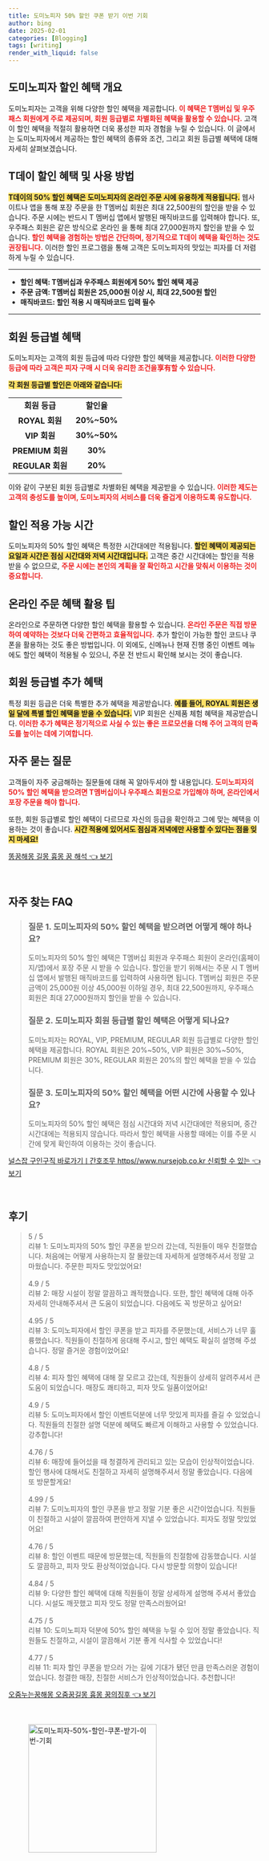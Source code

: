 ```yaml
---
title: 도미노피자 50% 할인 쿠폰 받기 이번 기회
author: bing
date: 2025-02-01
categories: [Blogging]
tags: [writing]
render_with_liquid: false
---
```



<h2 id='도미노피자 할인 혜택 개요'>도미노피자 할인 혜택 개요</h2>

<p>도미노피자는 고객을 위해 다양한 할인 혜택을 제공합니다. <b><span style="color: #ee2323;">이 혜택은 T멤버십 및 우주패스 회원에게 주로 제공되며, 회원 등급별로 차별화된 혜택을 활용할 수 있습니다.</span></b> 고객이 할인 혜택을 적절히 활용하면 더욱 풍성한 피자 경험을 누릴 수 있습니다. 이 글에서는 도미노피자에서 제공하는 할인 혜택의 종류와 조건, 그리고 회원 등급별 혜택에 대해 자세히 살펴보겠습니다.</p>

<h2 id='T데이 할인 혜택 및 사용 방법'>T데이 할인 혜택 및 사용 방법</h2>

<p><b><span style="background-color: #ffe066;">T데이의 50% 할인 혜택은 도미노피자의 온라인 주문 시에 유용하게 적용됩니다.</span></b> 웹사이트나 앱을 통해 포장 주문을 한 T멤버십 회원은 최대 22,500원의 할인을 받을 수 있습니다. 주문 시에는 반드시 T 멤버십 앱에서 발행된 매직바코드를 입력해야 합니다. 또, 우주패스 회원은 같은 방식으로 온라인 을 통해 최대 27,000원까지 할인을 받을 수 있습니다. <b><span style="color: #ee2323;">할인 혜택을 경험하는 방법은 간단하며, 정기적으로 T데이 혜택을 확인하는 것도 권장됩니다.</span></b> 이러한 할인 프로그램을 통해 고객은 도미노피자의 맛있는 피자를 더 저렴하게 누릴 수 있습니다.</p>

<hr />

<ul>
    <li><b>할인 혜택: T멤버십과 우주패스 회원에게 50% 할인 혜택 제공</b></li>
    <li><b>주문 금액: T멤버십 회원은 25,000원 이상 시, 최대 22,500원 할인</b></li>
    <li><b>매직바코드: 할인 적용 시 매직바코드 입력 필수</b></li>
</ul>

<hr />

<h2 id='회원 등급별 혜택'>회원 등급별 혜택</h2>

<p>도미노피자는 고객의 회원 등급에 따라 다양한 할인 혜택을 제공합니다. <b><span style="color: #ee2323;">이러한 다양한 등급에 따라 고객은 피자 구매 시 더욱 유리한 조건을享有할 수 있습니다.</span></b></p>

<p><b><span style="background-color: #ffe066;">각 회원 등급별 할인은 아래와 같습니다:</span></b></p>

<table>
    <tr>
        <td style="text-align: center; height: 17px;"><b>회원 등급</b></td>
        <td style="text-align: center; height: 17px;"><b>할인율</b></td>
    </tr>
    <tr>
        <td style="text-align: center; height: 17px;"><b>ROYAL 회원</b></td>
        <td style="text-align: center; height: 17px;"><b>20%~50%</b></td>
    </tr>
    <tr>
        <td style="text-align: center; height: 17px;"><b>VIP 회원</b></td>
        <td style="text-align: center; height: 17px;"><b>30%~50%</b></td>
    </tr>
    <tr>
        <td style="text-align: center; height: 17px;"><b>PREMIUM 회원</b></td>
        <td style="text-align: center; height: 17px;"><b>30%</b></td>
    </tr>
    <tr>
        <td style="text-align: center; height: 17px;"><b>REGULAR 회원</b></td>
        <td style="text-align: center; height: 17px;"><b>20%</b></td>
    </tr>
</table>

<p>이와 같이 구분된 회원 등급별로 차별화된 혜택을 제공받을 수 있습니다. <b><span style="color: #ee2323;">이러한 제도는 고객의 충성도를 높이며, 도미노피자의 서비스를 더욱 즐겁게 이용하도록 유도합니다.</span></b></p>

<h2 id='할인 적용 가능 시간'>할인 적용 가능 시간</h2>

<p>도미노피자의 50% 할인 혜택은 특정한 시간대에만 적용됩니다. <b><span style="background-color: #ffe066;">할인 혜택이 제공되는 요일과 시간은 점심 시간대와 저녁 시간대입니다.</span></b> 고객은 중간 시간대에는 할인을 적용받을 수 없으므로, <b><span style="color: #ee2323;">주문 시에는 본인의 계획을 잘 확인하고 시간을 맞춰서 이용하는 것이 중요합니다.</span></b></p>

<h2 id='온라인 주문 혜택 활용 팁'>온라인 주문 혜택 활용 팁</h2>

<p>온라인으로 주문하면 다양한 할인 혜택을 활용할 수 있습니다. <b><span style="color: #ee2323;">온라인 주문은 직접 방문하여 예약하는 것보다 더욱 간편하고 효율적입니다.</span></b> 추가 할인이 가능한 할인 코드나 쿠폰을 활용하는 것도 좋은 방법입니다. 이 외에도, 신메뉴나 현재 진행 중인 이벤트 메뉴에도 할인 혜택이 적용될 수 있으니, 주문 전 반드시 확인해 보시는 것이 좋습니다.</p>

<h2 id='회원 등급별 추가 혜택'>회원 등급별 추가 혜택</h2>

<p>특정 회원 등급은 더욱 특별한 추가 혜택을 제공받습니다. <b><span style="background-color: #ffe066;">예를 들어, ROYAL 회원은 생일 달에 특별 할인 혜택을 받을 수 있습니다.</span></b> VIP 회원은 신제품 체험 혜택을 제공받습니다. <b><span style="color: #ee2323;">이러한 추가 혜택은 정기적으로 사실 수 있는 좋은 프로모션을 더해 주어 고객의 만족도를 높이는 데에 기여합니다.</span></b></p>

<h2 id='자주 묻는 질문'>자주 묻는 질문</h2>

<p>고객들이 자주 궁금해하는 질문들에 대해 꼭 알아두셔야 할 내용입니다. <b><span style="color: #ee2323;">도미노피자의 50% 할인 혜택을 받으려면 T멤버십이나 우주패스 회원으로 가입해야 하며, 온라인에서 포장 주문을 해야 합니다.</span></b></p>

<p>또한, 회원 등급별로 할인 혜택이 다르므로 자신의 등급을 확인하고 그에 맞는 혜택을 이용하는 것이 좋습니다. <b><span style="background-color: #ffe066;">시간 적용에 있어서도 점심과 저녁에만 사용할 수 있다는 점을 잊지 마세요!</span></b></p>


<p><a class="click-button" title="똥꿈해몽 길몽 흉몽 꿈 해석" href="https://aptwhite.github.io/posts/%EB%98%A5%EA%BF%88%ED%95%B4%EB%AA%BD-%EA%B8%B8%EB%AA%BD-%ED%9D%89%EB%AA%BD-%EA%BF%88-%ED%95%B4%EC%84%9D/" rel="dofollow">똥꿈해몽 길몽 흉몽 꿈 해석 👈 보기</a></p><br>
<h2 id='자주_찾는_FAQ'>자주 찾는 FAQ</h2>
<div itemscope="" itemtype="https://schema.org/FAQPage"> 
<blockquote> 
<div itemscope="" itemprop="mainEntity" itemtype="https://schema.org/Question"> 
<h3 itemprop="name">질문 1. 도미노피자의 50% 할인 혜택을 받으려면 어떻게 해야 하나요?</h3> 
<div itemscope="" itemprop="acceptedAnswer" itemtype="https://schema.org/Answer"> 
<span itemprop="text"> 
<p>도미노피자의 50% 할인 혜택은 T멤버십 회원과 우주패스 회원이 온라인(홈페이지/앱)에서 포장 주문 시 받을 수 있습니다. 할인을 받기 위해서는 주문 시 T 멤버십 앱에서 발행된 매직바코드를 입력하여 사용하면 됩니다. T멤버십 회원은 주문 금액이 25,000원 이상 45,000원 이하일 경우, 최대 22,500원까지, 우주패스 회원은 최대 27,000원까지 할인을 받을 수 있습니다.</p> 
</span> 
</div> 
</div> 
<div itemscope="" itemprop="mainEntity" itemtype="https://schema.org/Question"> 
<h3 itemprop="name">질문 2. 도미노피자 회원 등급별 할인 혜택은 어떻게 되나요?</h3> 
<div itemscope="" itemprop="acceptedAnswer" itemtype="https://schema.org/Answer"> 
<span itemprop="text"> 
<p>도미노피자는 ROYAL, VIP, PREMIUM, REGULAR 회원 등급별로 다양한 할인 혜택을 제공합니다. ROYAL 회원은 20%~50%, VIP 회원은 30%~50%, PREMIUM 회원은 30%, REGULAR 회원은 20%의 할인 혜택을 받을 수 있습니다.</p> 
</span> 
</div> 
</div> 
<div itemscope="" itemprop="mainEntity" itemtype="https://schema.org/Question"> 
<h3 itemprop="name">질문 3. 도미노피자의 50% 할인 혜택을 어떤 시간에 사용할 수 있나요?</h3> 
<div itemscope="" itemprop="acceptedAnswer" itemtype="https://schema.org/Answer"> 
<span itemprop="text"> 
<p>도미노피자의 50% 할인 혜택은 점심 시간대와 저녁 시간대에만 적용되며, 중간 시간대에는 적용되지 않습니다. 따라서 할인 혜택을 사용할 때에는 이를 주문 시간에 맞게 확인하여 이용하는 것이 좋습니다.</p> 
</span> 
</div> 
</div> 
</blockquote> 
</div>
<p><a class="click-button" title="널스잡 구인구직 바로가기ㅣ간호조무 https//www.nursejob.co.kr 신뢰할 수 있는" href="https://aptwhite.github.io/posts/%EB%84%90%EC%8A%A4%EC%9E%A1-%EA%B5%AC%EC%9D%B8%EA%B5%AC%EC%A7%81-%EB%B0%94%EB%A1%9C%EA%B0%80%EA%B8%B0%E3%85%A3%EA%B0%84%ED%98%B8%EC%A1%B0%EB%AC%B4-httpswww.nursejob.co.kr-%EC%8B%A0%EB%A2%B0%ED%95%A0-%EC%88%98-%EC%9E%88%EB%8A%94/" rel="dofollow">널스잡 구인구직 바로가기ㅣ간호조무 https//www.nursejob.co.kr 신뢰할 수 있는 👈 보기</a></p><br>
<h2 id='후기'>후기</h2>
<div itemscope itemtype="https://schema.org/Product">
  <blockquote>
  <div itemprop="review" itemscope itemtype="https://schema.org/Review">
      <div itemprop="reviewRating" itemscope itemtype="https://schema.org/Rating"> <span itemprop="ratingValue">5</span> / <span itemprop="bestRating">5</span> </div>
      <span itemprop="reviewBody">리뷰 1: 도미노피자의 50% 할인 쿠폰을 받으러 갔는데, 직원들이 매우 친절했습니다. 처음에는 어떻게 사용하는지 잘 몰랐는데 자세하게 설명해주셔서 정말 고마웠습니다. 주문한 피자도 맛있었어요!</span>
  </div>
  <br>
  <div itemprop="review" itemscope itemtype="https://schema.org/Review">
      <div itemprop="reviewRating" itemscope itemtype="https://schema.org/Rating"> <span itemprop="ratingValue">4.9</span> / <span itemprop="bestRating">5</span> </div>
      <span itemprop="reviewBody">리뷰 2: 매장 시설이 정말 깔끔하고 쾌적했습니다. 또한, 할인 혜택에 대해 아주 자세히 안내해주셔서 큰 도움이 되었습니다. 다음에도 꼭 방문하고 싶어요!</span>
  </div>
  <br>
  <div itemprop="review" itemscope itemtype="https://schema.org/Review">
      <div itemprop="reviewRating" itemscope itemtype="https://schema.org/Rating"> <span itemprop="ratingValue">4.95</span> / <span itemprop="bestRating">5</span> </div>
      <span itemprop="reviewBody">리뷰 3: 도미노피자에서 할인 쿠폰을 받고 피자를 주문했는데, 서비스가 너무 훌륭했습니다. 직원들이 친절하게 응대해 주시고, 할인 혜택도 확실히 설명해 주셨습니다. 정말 즐거운 경험이었어요!</span>
  </div>
  <br>
  <div itemprop="review" itemscope itemtype="https://schema.org/Review">
      <div itemprop="reviewRating" itemscope itemtype="https://schema.org/Rating"> <span itemprop="ratingValue">4.8</span> / <span itemprop="bestRating">5</span> </div>
      <span itemprop="reviewBody">리뷰 4: 피자 할인 혜택에 대해 잘 모르고 갔는데, 직원들이 상세히 알려주셔서 큰 도움이 되었습니다. 매장도 쾌티하고, 피자 맛도 일품이었어요!</span>
  </div>
  <br>
  <div itemprop="review" itemscope itemtype="https://schema.org/Review">
      <div itemprop="reviewRating" itemscope itemtype="https://schema.org/Rating"> <span itemprop="ratingValue">4.9</span> / <span itemprop="bestRating">5</span> </div>
      <span itemprop="reviewBody">리뷰 5: 도미노피자에서 할인 이벤트덕분에 너무 맛있게 피자를 즐길 수 있었습니다. 직원들의 친절한 설명 덕분에 혜택도 빠르게 이해하고 사용할 수 있었습니다. 강추합니다!</span>
  </div>
  <br>
  <div itemprop="review" itemscope itemtype="https://schema.org/Review">
      <div itemprop="reviewRating" itemscope itemtype="https://schema.org/Rating"> <span itemprop="ratingValue">4.76</span> / <span itemprop="bestRating">5</span> </div>
      <span itemprop="reviewBody">리뷰 6: 매장에 들어섰을 때 청결하게 관리되고 있는 모습이 인상적이었습니다. 할인 행사에 대해서도 친절하고 자세히 설명해주셔서 정말 좋았습니다. 다음에 또 방문할게요!</span>
  </div>
  <br>
  <div itemprop="review" itemscope itemtype="https://schema.org/Review">
      <div itemprop="reviewRating" itemscope itemtype="https://schema.org/Rating"> <span itemprop="ratingValue">4.99</span> / <span itemprop="bestRating">5</span> </div>
      <span itemprop="reviewBody">리뷰 7: 도미노피자의 할인 쿠폰을 받고 정말 기분 좋은 시간이었습니다. 직원들이 친절하고 시설이 깔끔하여 편안하게 지낼 수 있었습니다. 피자도 정말 맛있었어요!</span>
  </div>
  <br>
  <div itemprop="review" itemscope itemtype="https://schema.org/Review">
      <div itemprop="reviewRating" itemscope itemtype="https://schema.org/Rating"> <span itemprop="ratingValue">4.76</span> / <span itemprop="bestRating">5</span> </div>
      <span itemprop="reviewBody">리뷰 8: 할인 이벤트 때문에 방문했는데, 직원들의 친절함에 감동했습니다. 시설도 깔끔하고, 피자 맛도 환상적이었습니다. 다시 방문할 의향이 있습니다!</span>
  </div>
  <br>
  <div itemprop="review" itemscope itemtype="https://schema.org/Review">
      <div itemprop="reviewRating" itemscope itemtype="https://schema.org/Rating"> <span itemprop="ratingValue">4.84</span> / <span itemprop="bestRating">5</span> </div>
      <span itemprop="reviewBody">리뷰 9: 다양한 할인 혜택에 대해 직원들이 정말 상세하게 설명해 주셔서 좋았습니다. 시설도 깨끗했고 피자 맛도 정말 만족스러웠어요!</span>
  </div>
  <br>
  <div itemprop="review" itemscope itemtype="https://schema.org/Review">
      <div itemprop="reviewRating" itemscope itemtype="https://schema.org/Rating"> <span itemprop="ratingValue">4.75</span> / <span itemprop="bestRating">5</span> </div>
      <span itemprop="reviewBody">리뷰 10: 도미노피자 덕분에 50% 할인 혜택을 누릴 수 있어 정말 좋았습니다. 직원들도 친절하고, 시설이 깔끔해서 기분 좋게 식사할 수 있었습니다!</span>
  </div>
  <br>
  <div itemprop="review" itemscope itemtype="https://schema.org/Review">
      <div itemprop="reviewRating" itemscope itemtype="https://schema.org/Rating"> <span itemprop="ratingValue">4.77</span> / <span itemprop="bestRating">5</span> </div>
      <span itemprop="reviewBody">리뷰 11: 피자 할인 쿠폰을 받으러 가는 길에 기대가 됐던 만큼 만족스러운 경험이었습니다. 청결한 매장, 친절한 서비스가 인상적이었습니다. 추천합니다!</span>
  </div>
  </blockquote>
</div>
<p><a class="click-button" title="오줌누는꿈해몽 오줌꿈길몽 흉몽 꿈의징후" href="https://aptwhite.github.io/posts/%EC%98%A4%EC%A4%8C%EB%88%84%EB%8A%94%EA%BF%88%ED%95%B4%EB%AA%BD-%EC%98%A4%EC%A4%8C%EA%BF%88%EA%B8%B8%EB%AA%BD-%ED%9D%89%EB%AA%BD-%EA%BF%88%EC%9D%98%EC%A7%95%ED%9B%84/" rel="dofollow">오줌누는꿈해몽 오줌꿈길몽 흉몽 꿈의징후 👈 보기</a></p><br>
<figure class="image"><img src="https://aptwhite.github.io/assets/img/thumbnail/도미노피자-50%-할인-쿠폰-받기-이번-기회.webp" alt="도미노피자-50%-할인-쿠폰-받기-이번-기회" width="256" height="256"></figure>
